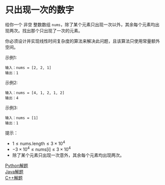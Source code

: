 # 只出现一次的数字
给你一个 非空 整数数组 `nums`，除了某个元素只出现一次以外，其余每个元素均出现两次。找出那个只出现了一次的元素。

你必须设计并实现线性时间复杂度的算法来解决此问题，且该算法只使用常量额外空间。

示例1:
```
输入：nums = [2, 2, 1]
输出：1
```
示例2:
```
输入：nums = [4, 1, 2, 1, 2]
输出：4
```
示例3:
```
输入：nums = [1]
输出：1
```

提示：
* $1 \leq \text{nums.length} \leq 3 \times 10^4$
* $-3 \times 10^4 \leq \text{nums[i]} \leq 3 \times 10^4$
* 除了某个元素只出现一次意外，其余每个元素均出现两次。

[Python解题](python.py#L1)</br>
[Java解题](java.java#L1)</br>
[C++解题](C++.cpp#L1)</br>